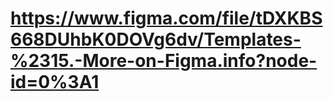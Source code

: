 # https://www.figma.com/file/tDXKBS668DUhbK0DOVg6dv/Templates-%2315.-More-on-Figma.info?node-id=0%3A1
